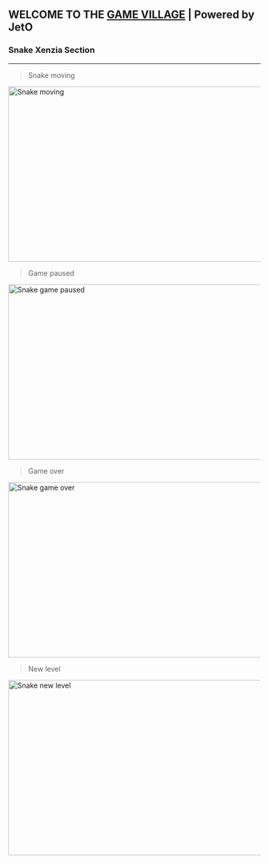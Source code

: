 ## WELCOME TO THE [GAME VILLAGE][link-to-game] | Powered by JetO

### Snake Xenzia Section
----
> Snake moving


<img 
    src="https://github.com/jeto-dbl/jeto-games/blob/master/src/assets/media/snake-xenzia/screenshots/game-on-play.png" 
    alt="Snake moving" 
    width="623" 
    height="350">

> Game paused


<img 
    src="https://github.com/jeto-dbl/jeto-games/blob/master/src/assets/media/snake-xenzia/screenshots/pause-game-snake.png" 
    alt="Snake game paused" 
    width="623" 
    height="350">

> Game over


<img 
    src="https://github.com/jeto-dbl/jeto-games/blob/master/src/assets/media/snake-xenzia/screenshots/game-over-snake.png" 
    alt="Snake game over" 
    width="623" 
    height="350">

> New level


<img 
    src="https://github.com/jeto-dbl/jeto-games/blob/master/src/assets/media/snake-xenzia/screenshots/new-level-snake.png?raw=true" 
    alt="Snake new level" 
    width="623" 
    height="350">



[link-to-game]: https://jeto-games.netlify.app